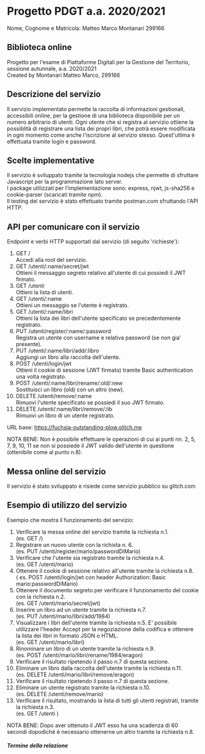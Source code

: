 # Progetto PDGT a.a. 2020/2021
Nome, Cognome e Matricola: Matteo Marco Montanari 299166
## Biblioteca online
Progetto per l'esame di Piattaforme Digitali per la Gestione del Territorio, sessione autunnale, a.a. 2020/2021  
Created by Montanari Matteo Marco, 299166

## Descrizione del servizio
Il servizio implementato permette la raccolta di informazioni gestionali, 
accessibili online, per la gestione di una biblioteca disponibile 
per un numero arbitrario di utenti. Ogni utente che si registra al servizio ottiene 
la possiblità di registrare una lista dei propri libri, che potrà essere modificata 
in ogni momento come anche l'iscrizione al servizio stesso. Quest'ultima
è effettuata tramite login e password.

## Scelte implementative
Il servizio è sviluppato tramite la tecnologia nodejs che permette di sfruttare 
Javascript per la programmazione lato server.   
I package utilizzati per l'implementazione sono: express, njwt,
js-sha256 e cookie-parser (scaricati tramite npm).  
Il testing del servizio è stato effettuato tramite postman.com sfruttando l'API HTTP.

## API per comunicare con il servizio
Endpoint e verbi HTTP supportati dal servizio (di seguito 'richieste'):  
1. GET     /  
Accedi alla root del servizio.
2. GET     /utenti/:name/secret/jwt  
Ottieni il messaggio segreto relativo all'utente di cui possiedi il JWT firmato.  
3. GET     /utenti  
Ottieni la lista di utenti.
4. GET     /utenti/:name    
Ottieni un messaggio se l'utente è registrato.
5. GET     /utenti/:name/libri	  
Ottieni la lista dei libri dell'utente specificato se precedentemente registrato.
6. PUT     /utenti/register/:name/:password  
Registra un utente con username e relativa password (se non gia' presente).
7. PUT     /utenti/:name/libri/add/:libro  
Aggiungi un libro alla raccolta dell'utente.
8. POST    /utenti/login/jwt  
Ottieni il cookie di sessione (JWT firmato) tramite Basic authentication una volta registrato.
9. POST    /utenti/:name/libri/rename/:old/:new  
Sostituisci un libro (old) con un altro (new).
10. DELETE  /utenti/remove/:name  
Rimuovi l'utente specificato se possiedi il suo JWT firmato.
11. DELETE  /utenti/:name/libri/remove/:lib  
Rimuovi un libro di un utente registrato.

URL base: https://fuchsia-outstanding-plow.glitch.me

NOTA BENE: Non è possibile effettuare le operazioni di cui ai punti nn. 2, 5, 7, 9, 10, 11
se non si possiede il JWT valido dell'utente in questione (ottenibile come al punto n.8).

## Messa online del servizio
Il servizio è stato sviluppato e risiede come servizio pubblico su glitch.com

## Esempio di utilizzo del servizio
Esempio che mostra il funzionamento del servizio: 
1. Verificare la messa online del servizio tramite la richiesta n.1.  
(es. GET /)
2. Registrare un nuovo utente con la richista n. 6.  
(es. PUT     /utenti/register/mario/passwordDiMario)
3. Verificare che l'utente sia registrato tramite la richiesta n.4.  
(es. GET     /utenti/mario)
4. Ottenere il cookie di sessione relativo all'utente tramite la richiesta n.8.  
( es. POST    /utenti/login/jwt con header Authorization: Basic mario:passwordDiMario)
5. Ottenere il documento segreto per verificare il funzionamento del cookie con la
richiesta n.2.  
(es. GET     /utenti/mario/secret/jwt)
6. Inserire un libro ad un utente tramite la richiesta n.7.  
(es. PUT     /utenti/mario/libri/add/1984)
7. Visualizzare i libri dell'utente tramite la richiesta n.5. E' possibile utilizzare l'header 
Accept per la negoziazione della codifica e ottenere la lista dei libri in formato JSON o HTML.  
(es. GET     /utenti/mario/libri)
8. Rinominare un libro di un utente tramite la richiesta n.9.  
(es. POST    /utenti/mario/libri/rename/1984/eragon)
9. Verificare il risultato ripetendo il passo n.7 di questa sezione.
10. Eliminare un libro dalla raccolta dell'utente tramite la richiesta n.11.  
(es. DELETE  /utenti/mario/libri/remove/eragon)
11. Verificare il risultato ripetendo il passo n.7 di questa sezione.
12. Eliminare un utente registrato tramite la richiesta n.10.  
(es. DELETE  /utenti/remove/mario)
13. Verificare il risultato, mostrando la lista di tutti gli utenti registrati, tramite
la richiesta n.3.  
(es. GET     /utenti )  

NOTA BENE: Dopo aver ottenuto il JWT esso ha una scadenza di 60 secondi dopodiché 
è necessario ottenerne un altro tramite la richiesta n.8.

##### Termine della relazione
